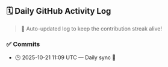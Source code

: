 ## 🗓️ Daily GitHub Activity Log

> 🤖 Auto-updated log to keep the contribution streak alive!

### ✅ Commits

- 🕒 2025-10-21 11:09 UTC — Daily sync 🌿

